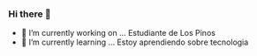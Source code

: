 ### Hi there 👋

- 🔭 I’m currently working on ... Estudiante de Los Pinos 
- 🌱 I’m currently learning ... Estoy aprendiendo sobre tecnologia


<!--
**aguxro/aguxro** is a ✨ _special_ ✨ repository because its `README.md` (this file) appears on your GitHub profile.

Here are some ideas to get you started:


-->

